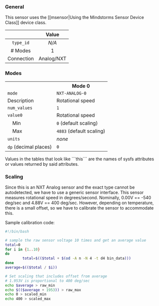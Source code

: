 ### General

This sensor uses the [[msensor|Using the Mindstorms Sensor Device Class]] device class.

|              | Value      |
|:------------:|:----------:|
|```type_id``` | _N/A_      |
| # Modes      | 1          |
| Connection   | Analog/NXT |

### Modes

<table>
  <tr>
    <th>
    <th>Mode 0
  <tr>
    <td><code>mode</code>
    <td><code>NXT-ANALOG-0</code>
  <tr>
    <td>Description
    <td>Rotational speed
  <tr>
    <td><code>num_values</code>
    <td><code>1</code>
  <tr>
    <td><code>value0</code>
    <td>Rotational speed
  <tr>
    <td>&emsp;Min
    <td><code>0</code> (default scaling)
  <tr>
    <td>&emsp;Max
    <td><code>4883</code> (default scaling)
  <tr>
    <td><code>units</code>
    <td><i>none</i>
  <tr>
    <td><code>dp</code> (decimal places)
    <td><code>0</code>
</table>
Values in the tables that look like ```this``` are the names of sysfs attributes or values returned by said attributes.

### Scaling

Since this is an NXT Analog sensor and the exact type cannot be autodetected, we have to use a generic sensor interface. This sensor measures rotational speed in degrees/second. Nominally, 0.00V == -540 deg/sec and 4.88V == 400 deg/sec. However, depending on temperature, there is a small offset, so we have to calibrate the sensor to accommodate this.

Sample calibration code:

```bash
#!/bin/bash

# sample the raw sensor voltage 10 times and get an average value
total=0
for i in {1..10}
do
        total=$(($total + $(od -A n -N 4 -t d4 bin_data)))
done
average=$(($total / $i))

# Set scaling that includes offset from average
# 1.953V is proportional to 400 deg/sec
echo $average > raw_min
echo $(($average + 1953)) > raw_max
echo 0 > scaled_min
echo 400 > scaled_max
```